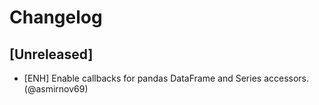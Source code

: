 # Changelog

## [Unreleased]

- [ENH] Enable callbacks for pandas DataFrame and Series accessors. (@asmirnov69)
